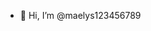 - 👋 Hi, I’m @maelys123456789


<!---
maelys123456789/maelys123456789 is a ✨ special ✨ repository because its `README.md` (this file) appears on your GitHub profile.
You can click the Preview link to take a look at your changes.
--->
